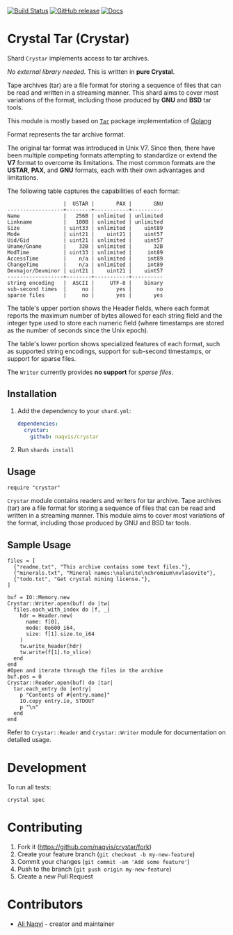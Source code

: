 [![Build Status](https://travis-ci.org/naqvis/crystar.svg?branch=master)](https://travis-ci.org/naqvis/crystar)
[![GitHub release](https://img.shields.io/github/release/naqvis/crystar.svg)](https://github.com/naqvis/crystar/releases)
[![Docs](https://img.shields.io/badge/docs-available-brightgreen.svg)](https://naqvis.github.io/crystar/)

# Crystal Tar (Crystar)

Shard `Crystar` implements access to tar archives. 

*No external library needed.* This is written in **pure Crystal**.

Tape archives (tar) are a file format for storing a sequence of files that can be read and written in a streaming manner. This shard aims to cover most variations of the format, including those produced by **GNU** and **BSD** tar tools. 

This module is mostly based on [`Tar`](https://golang.google.cn/pkg/archive/tar/) package implementation of [Golang](http://golang.org/)


  Format represents the tar archive format.
  
  The original tar format was introduced in Unix V7.
  Since then, there have been multiple competing formats attempting to
  standardize or extend the **V7** format to overcome its limitations.
  The most common formats are the **USTAR**, **PAX**, and **GNU** formats,
  each with their own advantages and limitations.
  
  The following table captures the capabilities of each format:
  
  	                  |  USTAR |       PAX |       GNU
  	------------------+--------+-----------+----------
  	Name              |   256B | unlimited | unlimited
  	Linkname          |   100B | unlimited | unlimited
  	Size              | uint33 | unlimited |    uint89
  	Mode              | uint21 |    uint21 |    uint57
  	Uid/Gid           | uint21 | unlimited |    uint57
  	Uname/Gname       |    32B | unlimited |       32B
  	ModTime           | uint33 | unlimited |     int89
  	AccessTime        |    n/a | unlimited |     int89
  	ChangeTime        |    n/a | unlimited |     int89
  	Devmajor/Devminor | uint21 |    uint21 |    uint57
  	------------------+--------+-----------+----------
  	string encoding   |  ASCII |     UTF-8 |    binary
  	sub-second times  |     no |       yes |        no
  	sparse files      |     no |       yes |       yes
  
  The table's upper portion shows the Header fields, where each format reports
  the maximum number of bytes allowed for each string field and
  the integer type used to store each numeric field
  (where timestamps are stored as the number of seconds since the Unix epoch).
  
  The table's lower portion shows specialized features of each format,
  such as supported string encodings, support for sub-second timestamps,
  or support for sparse files.
  
  The `Writer` currently provides **no support** for _sparse files_.

## Installation

1. Add the dependency to your `shard.yml`:

   ```yaml
   dependencies:
     crystar:
       github: naqvis/crystar
   ```

2. Run `shards install`

## Usage

```crystal
require "crystar"
```

`Crystar` module contains readers and writers for tar archive.
Tape archives (tar) are a file format for storing a sequence of files that can be read and written in a streaming manner.
This module aims to cover most variations of the format, including those produced by GNU and BSD tar tools.

## Sample Usage
```crystal
files = [
  {"readme.txt", "This archive contains some text files."},
  {"minerals.txt", "Mineral names:\nalunite\nchromium\nvlasovite"},
  {"todo.txt", "Get crystal mining license."},
]

buf = IO::Memory.new
Crystar::Writer.open(buf) do |tw|
  files.each_with_index do |f, _|
    hdr = Header.new(
      name: f[0],
      mode: 0o600_i64,
      size: f[1].size.to_i64
    )
    tw.write_header(hdr)
    tw.write(f[1].to_slice)
  end
end
#Open and iterate through the files in the archive
buf.pos = 0
Crystar::Reader.open(buf) do |tar|
  tar.each_entry do |entry|
    p "Contents of #{entry.name}"
    IO.copy entry.io, STDOUT
    p "\n"
  end
end
```

Refer to `Crystar::Reader` and `Crystar::Writer` module for documentation on detailed usage.

# Development

To run all tests:

```
crystal spec
```

# Contributing

1. Fork it (<https://github.com/naqvis/crystar/fork>)
2. Create your feature branch (`git checkout -b my-new-feature`)
3. Commit your changes (`git commit -am 'Add some feature'`)
4. Push to the branch (`git push origin my-new-feature`)
5. Create a new Pull Request

# Contributors

- [Ali Naqvi](https://github.com/naqvis) - creator and maintainer
